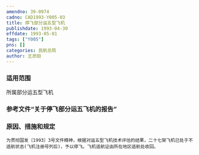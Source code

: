 ```yaml
---
amendno: 39-0974  
cadno: CAD1993-Y005-03  
title: 停飞部分运五型飞机  
publishdate: 1993-04-30  
effdate: 1993-05-01  
tags: ["Y005"]  
pns: []  
categories: 民航总局  
author: 王彦田  
---
```

  
### 适用范围  
所属部分运五型飞机  
  
<!--more-->  
### 参考文件“关于停飞部分运五飞机的报告”  
  
### 原因、措施和规定  
    为贯彻国发〔1993〕3号文件精神，根据对运五型飞机技术评估的结果，二十七架飞机已处于不适航状态(飞机注册号列后)，予以停飞。飞机适航证由所在地区适航处收回。  
